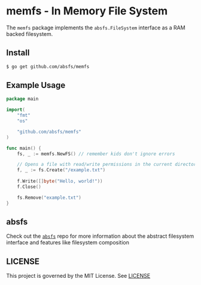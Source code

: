 # memfs - In Memory File System
The `memfs` package implements the `absfs.FileSystem` interface as a RAM backed filesystem.

## Install 

```bash
$ go get github.com/absfs/memfs
```

## Example Usage

```go
package main

import(
    "fmt"
    "os"

    "github.com/absfs/memfs"
)

func main() {
    fs, _ := memfs.NewFS() // remember kids don't ignore errors

    // Opens a file with read/write permissions in the current directory
    f, _ := fs.Create("/example.txt")  
    
    f.Write([]byte("Hello, world!"))
    f.Close()

    fs.Remove("example.txt")
}
```

## absfs
Check out the [`absfs`](https://github.com/absfs/absfs) repo for more information about the abstract filesystem interface and features like filesystem composition 

## LICENSE

This project is governed by the MIT License. See [LICENSE](https://github.com/absfs/osfs/blob/master/LICENSE)



